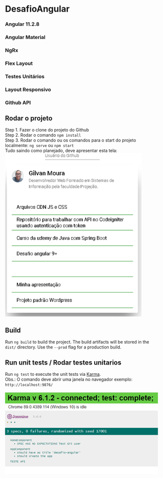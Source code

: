 # DesafioAngular


### Angular 11.2.8
### Angular Material
### NgRx
### Flex Layout
### Testes Unitários
### Layout Responsivo
### Github API

## Rodar o projeto
Step 1.  Fazer o clone do projeto do Github
<br>
Step 2.  Rodar o comando `npm install`
<br>
Step 3.  Rodar o comando ou os comandos para o start do projeto localmente: `ng serve` ou `npm start`
<br>
Tudo saindo como planejado, deve apresentar esta tela:
<br>
<img src="inicio.png">

## Build

Run `ng build` to build the project. The build artifacts will be stored in the `dist/` directory. Use the `--prod` flag for a production build.

## Run unit tests / Rodar testes unitarios

Run `ng test` to execute the unit tests via [Karma](https://karma-runner.github.io).
<br>
Obs.: O comando deve abrir uma janela no navegador exemplo: `http://localhost:9876/`

<img src="teste.png">
